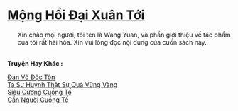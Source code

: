 <a href="https://truyentiki.com/mong-hoi-dai-xuan-toi.33607/" title="Mộng Hồi Đại Xuân Tới"><h1>Mộng Hồi Đại Xuân Tới</h1></a><div style="display:table"><img align="right" style="float: left; padding: 10px;" src="https://truyentiki.com/images/story/200x260/mong-hoi-dai-xuan-toi-1591156325.jpg" alt="">Xin chào mọi người, tôi tên là Wang Yuan, và phần giới thiệu về tác phẩm của tôi rất hài hòa. Xin vui lòng đọc nội dung của cuốn sách này.</div><p><br><b>Truyện Hay Khác :</b></p><a href="https://truyentiki.com/dan-vo-doc-ton.33606/" alt="Đan Võ Độc Tôn">Đan Võ Độc Tôn</a><br/><a href="https://github.com/nownovels/top500/tree/master/truyenhay/33776/" alt="Ta Sư Huynh Thật Sự Quá Vững Vàng">Ta Sư Huynh Thật Sự Quá Vững Vàng</a><br/><a href="https://github.com/nownovels/top500/tree/master/truyenhay/33773/" alt="Siêu Cường Cuồng Tế">Siêu Cường Cuồng Tế</a><br/><a href="https://github.com/nownovels/top500/tree/master/truyenhay/33882/" alt="Gần Người Cuồng Tế">Gần Người Cuồng Tế</a><br/>